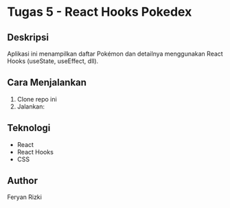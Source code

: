 # Tugas 5 - React Hooks Pokedex

## Deskripsi
Aplikasi ini menampilkan daftar Pokémon dan detailnya menggunakan React Hooks (useState, useEffect, dll).

## Cara Menjalankan
1. Clone repo ini
2. Jalankan:

## Teknologi
- React
- React Hooks
- CSS

## Author
Feryan Rizki